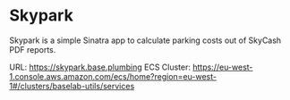 Skypark
=======

Skypark is a simple Sinatra app to calculate parking costs out of SkyCash PDF reports.

URL: https://skypark.base.plumbing
ECS Cluster: https://eu-west-1.console.aws.amazon.com/ecs/home?region=eu-west-1#/clusters/baselab-utils/services
